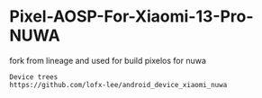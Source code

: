 # Pixel-AOSP-For-Xiaomi-13-Pro-NUWA
fork from lineage and used for build pixelos for nuwa 

```
Device trees
https://github.com/lofx-lee/android_device_xiaomi_nuwa
```
